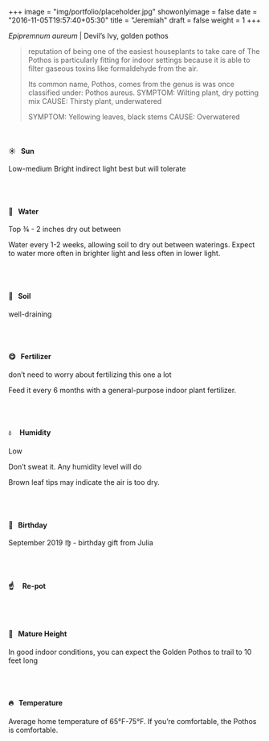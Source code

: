 +++
image = "img/portfolio/placeholder.jpg"
showonlyimage = false
date = "2016-11-05T19:57:40+05:30"
title = "Jeremiah"
draft = false
weight = 1
+++

*Epipremnum aureum* | Devil’s Ivy, golden pothos
<!--more-->

> reputation of being one of the easiest houseplants to take care of
>The Pothos is particularly fitting for indoor settings because it is able to filter gaseous toxins like formaldehyde from the air.
>
>Its common name, Pothos, comes from the genus is was once classified under: Pothos aureus.
>SYMPTOM: Wilting plant, dry potting mix
>CAUSE: Thirsty plant, underwatered
>
>SYMPTOM: Yellowing leaves, black stems
>CAUSE: Overwatered


</br>

#### :sunny:  &nbsp; Sun
Low-medium
Bright indirect light best but will tolerate

</br></br>

#### :ocean:  &nbsp; Water
Top ¾ - 2 inches dry out between

Water every 1-2 weeks, allowing soil to dry out between waterings. Expect to water more often in brighter light and less often in lower light.

</br></br>

#### :seedling:  &nbsp; Soil
well-draining

</br></br>

#### :yum:  &nbsp; Fertilizer
don’t need to worry about fertilizing this one a lot

Feed it every 6 months with a general-purpose indoor plant fertilizer.

</br></br>

#### :droplet: &nbsp; &nbsp; Humidity
Low

Don’t sweat it. Any humidity level will do

Brown leaf tips may indicate the air is too dry.

</br></br>

#### :cake:  &nbsp; Birthday
September 2019 :virgo: - birthday gift from Julia

</br></br>

#### :point_up:  &nbsp;&nbsp;&nbsp; Re-pot

</br></br>

#### :triumph:  &nbsp; Mature Height
In good indoor conditions, you can expect the Golden Pothos to trail to 10 feet long

</br></br>

#### :fire:  &nbsp; Temperature
Average home temperature of 65°F-75°F. If you’re comfortable, the Pothos is comfortable.

</br></br>
